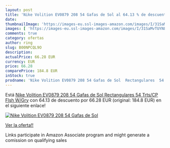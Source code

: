 ```yaml
---
layout: post
title: 'Nike Volition EV0879 208 54 Gafas de Sol al 64.13 % de descuento'
date: 
thumbnailImage: 'https://images-eu.ssl-images-amazon.com/images/I/31SaMvTUYNL._SL200_.jpg'
images: [ 'https://images-eu.ssl-images-amazon.com/images/I/31SaMvTUYNL._SL200_.jpg' ]
comments: true
category: ofertas
author: ring
slug: B00NPCQL9O
description:
actualPrice: 66.28 EUR
currency: EUR
price: 66.28
comparePrice: 184.8 EUR
inStock: true
prodname: 'Nike Volition EV0879 208 54 Gafas de Sol  Rectangulares  54  Trts/CP Flsh W/Gry'
---
```


Está [Nike Volition EV0879 208 54 Gafas de Sol  Rectangulares  54  Trts/CP Flsh W/Gry](https://www.amazon.es/dp/B00NPCQL9O/?tag=tolees-21) con 64.13 de descuento por 66.28 EUR (original: 184.8 EUR) en el siguiente enlace!

[![Nike Volition EV0879 208 54 Gafas de Sol](https://images-eu.ssl-images-amazon.com/images/I/31SaMvTUYNL._SL200_.jpg)](https://www.amazon.es/dp/B00NPCQL9O/?tag=tolees-21)

[Ver la oferta!!](https://www.amazon.es/dp/B00NPCQL9O/?tag=tolees-21)

Links participate in Amazon Associate program and might generate a comission on qualifying sales


